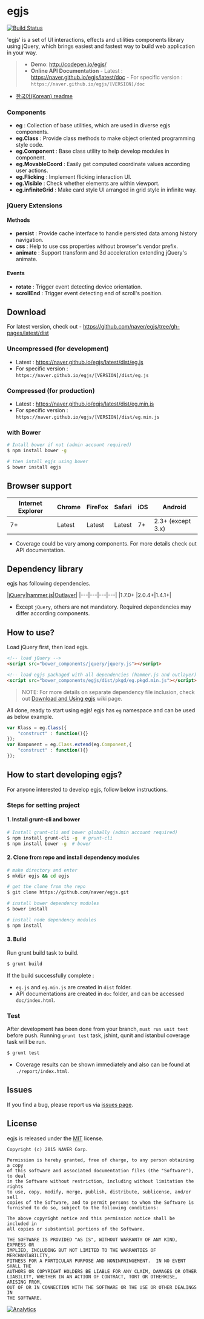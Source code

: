 # egjs 
[![Build Status](https://travis-ci.org/naver/egjs.svg?branch=master)](https://travis-ci.org/naver/egjs)

'egjs' is a set of UI interactions, effects and utilities components library using jQuery, which brings easiest and fastest way to build web application in your way.

> - **Demo**: http://codepen.io/egjs/
> - **Online API Documentation**
    - Latest : https://naver.github.io/egjs/latest/doc
    - For specific version : `https://naver.github.io/egjs/[VERSION]/doc`

- [한국어(Korean) readme](https://github.com/naver/egjs/blob/master/README-ko.md)

### Components
* **eg** : Collection of base utilities, which are used in diverse egjs components.
* **eg.Class** : Provide class methods to make object oriented programming style code.
* **eg.Component** : Base class utility to help develop modules in component.
* **eg.MovableCoord** : Easily get computed coordinate values according user actions.
* **eg.Flicking** : Implement flicking interaction UI.
* **eg.Visible** : Check whether elements are within viewport.
* **eg.infiniteGrid** : Make card style UI arranged in grid style in infinite way.
 
### jQuery Extensions
#### Methods
* **persist** : Provide cache interface to handle persisted data among history navigation.
* **css** : Help to use css properties without browser's vendor prefix.
* **animate** : Support transform and 3d acceleration extending jQuery's animate.

#### Events
* **rotate** : Trigger event detecting device orientation.
* **scrollEnd** : Trigger event detecting end of scroll's position.

## Download
For latest version, check out - https://github.com/naver/egjs/tree/gh-pages/latest/dist

### Uncompressed (for development)
  - Latest : https://naver.github.io/egjs/latest/dist/eg.js  
  - For specific version :  `https://naver.github.io/egjs/[VERSION]/dist/eg.js  `

### Compressed (for production)
  - Latest : https://naver.github.io/egjs/latest/dist/eg.min.js
  - For specific version : `https://naver.github.io/egjs/[VERSION]/dist/eg.min.js`

### with Bower

```bash
# Intall bower if not (admin account required)
$ npm install bower -g

# then intall egjs using bower
$ bower install egjs
```


## Browser support

|Internet Explorer|Chrome|FireFox|Safari|iOS|Android|
|---|---|---|---|---|---|
|7+|Latest|Latest|Latest|7+|2.3+ (except 3.x)|
- Coverage could be vary among components. For more details check out API documentation.

## Dependency library

egjs has following dependencies.

|[jQuery](https://jquery.com/)|[hammer.js](http://hammerjs.github.io/)|[Outlayer](https://github.com/metafizzy/outlayer/)|
|---|---|---|---|
|1.7.0+ |2.0.4+|1.4.1+|
- Except `jQuery`, others are not mandatory. Required dependencies may differ according components.


## How to use?
Load jQuery first, then load egjs.

```html
<!-- load jQuery --> 
<script src="bower_components/jquery/jquery.js"></script>

<!-- load egjs packaged with all dependencies (hammer.js and outlayer) --> 
<script src="bower_components/egjs/dist/pkgd/eg.pkgd.min.js"></script>
```

> NOTE: For more details on separate dependency file inclusion, check out [Download and Using egjs](https://github.com/naver/egjs/wiki/Download-and-Using-egjs#how-to-use) wiki page.

All done, ready to start using egjs!
egjs has `eg` namespace and can be used as below example.

```javascript
var Klass = eg.Class({
    "construct" : function(){}
});
var Komponent = eg.Class.extend(eg.Component,{
    "construct" : function(){}
});
```

## How to start developing egjs?
For anyone interested to develop egjs, follow below instructions.

### Steps for setting project
#### 1. Install grunt-cli and bower
```bash
# Install grunt-cli and bower globally (admin account required)
$ npm install grunt-cli -g  # grunt-cli
$ npm install bower -g  # bower
```

#### 2. Clone from repo and install dependency modules
```bash
# make directory and enter
$ mkdir egjs && cd egjs

# get the clone from the repo
$ git clone https://github.com/naver/egjs.git

# install bower dependency modules
$ bower install

# install node dependency modules
$ npm install
```

#### 3. Build
Run grunt build task to build.
```bash
$ grunt build
```
If the build successfully complete :

- `eg.js` and `eg.min.js` are created in `dist` folder.
- API documentations are created in `doc` folder, and can be accessed `doc/index.html`.

### Test
After development has been done from your branch, `must run unit test` before push.
Running `grunt test` task, jshint, qunit and istanbul coverage task will be run.
```bash
$ grunt test
```
- Coverage results can be shown immediately and also can be found at `./report/index.html`.

## Issues
If you find a bug, please report us via [issues page](https://github.com/naver/egjs/issues).

## License
egjs is released under the [MIT](http://naver.github.io/egjs/license.txt) license.

```
Copyright (c) 2015 NAVER Corp.

Permission is hereby granted, free of charge, to any person obtaining a copy
of this software and associated documentation files (the "Software"), to deal
in the Software without restriction, including without limitation the rights
to use, copy, modify, merge, publish, distribute, sublicense, and/or sell
copies of the Software, and to permit persons to whom the Software is
furnished to do so, subject to the following conditions:

The above copyright notice and this permission notice shall be included in
all copies or substantial portions of the Software.

THE SOFTWARE IS PROVIDED "AS IS", WITHOUT WARRANTY OF ANY KIND, EXPRESS OR
IMPLIED, INCLUDING BUT NOT LIMITED TO THE WARRANTIES OF MERCHANTABILITY,
FITNESS FOR A PARTICULAR PURPOSE AND NONINFRINGEMENT.  IN NO EVENT SHALL THE
AUTHORS OR COPYRIGHT HOLDERS BE LIABLE FOR ANY CLAIM, DAMAGES OR OTHER
LIABILITY, WHETHER IN AN ACTION OF CONTRACT, TORT OR OTHERWISE, ARISING FROM,
OUT OF OR IN CONNECTION WITH THE SOFTWARE OR THE USE OR OTHER DEALINGS IN
THE SOFTWARE.
```

[![Analytics](https://ga-beacon.appspot.com/UA-70842526-5/egjs/readme)](https://github.com/naver/egjs)
